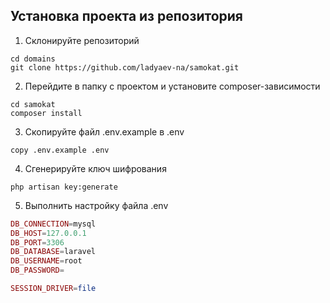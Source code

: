 ## Установка проекта из репозитория
1. Склонируйте репозиторий
```shell
cd domains
git clone https://github.com/ladyaev-na/samokat.git
```
2. Перейдите в папку с проектом и установите composer-зависимости
```shell
cd samokat
composer install
```
3. Скопируйте файл .env.example в .env
```shell
copy .env.example .env
```
4. Сгенерируйте ключ шифрования
```shell
php artisan key:generate
```
5. Выполнить настройку файла .env
```php
DB_CONNECTION=mysql
DB_HOST=127.0.0.1
DB_PORT=3306
DB_DATABASE=laravel
DB_USERNAME=root
DB_PASSWORD=

SESSION_DRIVER=file

